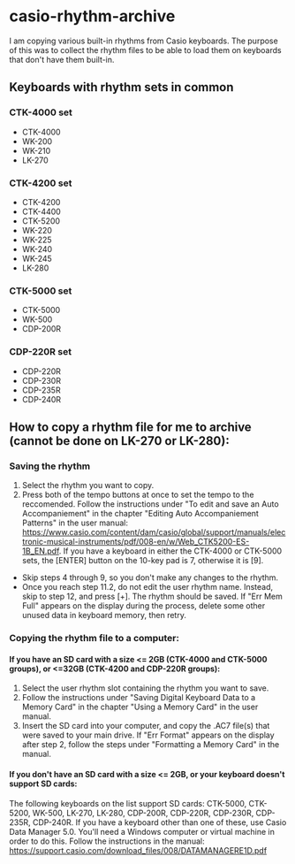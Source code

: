 # casio-rhythm-archive
I am copying various built-in rhythms from Casio keyboards. The purpose of this was to collect the rhythm files to be able to load them on keyboards that don't have them built-in.

## Keyboards with rhythm sets in common
### CTK-4000 set
- CTK-4000
- WK-200
- WK-210
- LK-270

### CTK-4200 set
- CTK-4200
- CTK-4400
- CTK-5200
- WK-220
- WK-225
- WK-240
- WK-245
- LK-280

### CTK-5000 set
- CTK-5000
- WK-500
- CDP-200R

### CDP-220R set
- CDP-220R
- CDP-230R
- CDP-235R
- CDP-240R

## How to copy a rhythm file for me to archive (cannot be done on LK-270 or LK-280):
### Saving the rhythm
1. Select the rhythm you want to copy.
2. Press both of the tempo buttons at once to set the tempo to the reccomended.
Follow the instructions under "To edit and save an Auto Accompaniement" in the chapter "Editing Auto Accompaniement Patterns" in the user manual: https://www.casio.com/content/dam/casio/global/support/manuals/electronic-musical-instruments/pdf/008-en/w/Web_CTK5200-ES-1B_EN.pdf. If you have a keyboard in either the CTK-4000 or CTK-5000 sets, the [ENTER] button on the 10-key pad is 7, otherwise it is [9]. 
  * Skip steps 4 through 9, so you don't make any changes to the rhythm.
  * Once you reach step 11.2, do not edit the user rhythm name. Instead, skip to step 12, and press [+]. The rhythm should be saved.
If "Err Mem Full" appears on the display during the process, delete some other unused data in keyboard memory, then retry.

### Copying the rhythm file to a computer:
#### If you have an SD card with a size <= 2GB (CTK-4000 and CTK-5000 groups), or <=32GB (CTK-4200 and CDP-220R groups):
1. Select the user rhythm slot containing the rhythm you want to save.
2. Follow the instructions under "Saving Digital Keyboard Data to a Memory Card" in the chapter "Using a Memory Card" in the user manual.
3. Insert the SD card into your computer, and copy the .AC7 file(s) that were saved to your main drive.
If "Err Format" appears on the display after step 2, follow the steps under "Formatting a Memory Card" in the manual.

#### If you don't have an SD card with a size <= 2GB, or your keyboard doesn't support SD cards:
The following keyboards on the list support SD cards: CTK-5000, CTK-5200, WK-500, LK-270, LK-280, CDP-200R, CDP-220R, CDP-230R, CDP-235R, CDP-240R. If you have a keyboard other than one of these, use Casio Data Manager 5.0. You'll need a Windows computer or virtual machine in order to do this. Follow the instructions in the manual: https://support.casio.com/download_files/008/DATAMANAGERE1D.pdf
